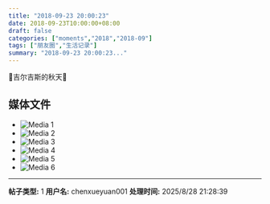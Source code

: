 ```yaml
---
title: "2018-09-23 20:00:23"
date: 2018-09-23T10:00:00+08:00
draft: false
categories: ["moments","2018","2018-09"]
tags: ["朋友圈","生活记录"]
summary: "2018-09-23 20:00:23..."
---
```


🍂吉尔吉斯的秋天🍂

## 媒体文件

- ![Media 1](/Moments/photos/2018-09-23/201809232000230.jpg)
- ![Media 2](/Moments/photos/2018-09-23/201809232000231.jpg)
- ![Media 3](/Moments/photos/2018-09-23/201809232000232.jpg)
- ![Media 4](/Moments/photos/2018-09-23/201809232000233.jpg)
- ![Media 5](/Moments/photos/2018-09-23/201809232000234.jpg)
- ![Media 6](/Moments/photos/2018-09-23/201809232000235.jpg)

---

**帖子类型:** 1
**用户名:** chenxueyuan001
**处理时间:** 2025/8/28 21:28:39